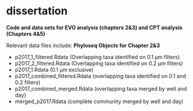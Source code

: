 # dissertation
**Code and data sets for EVO analysis (chapters 2&3) and CPT analysis (Chapters 4&5)**

Relevant data files include:
**Phyloseq Objects for Chapter 2&3**
* p2017_1_filtered.Rdata (Overlapping taxa identified on 0.1 µm filters)
* p2017_2_filtered.Rdata (Overlapping taxa identified on 0.2 µm filters)
* p2017_1.Rdata (0.1 µm exclusive)
* p2017_combined_filtered.Rdata (overlapping taxa identified on 0.1 and 0.2 filters)
* p2017_combined_merged.Rdata (overlapping taxa merged by well and day)
* merged_p2017.Rdata (complete community merged by well and day)
